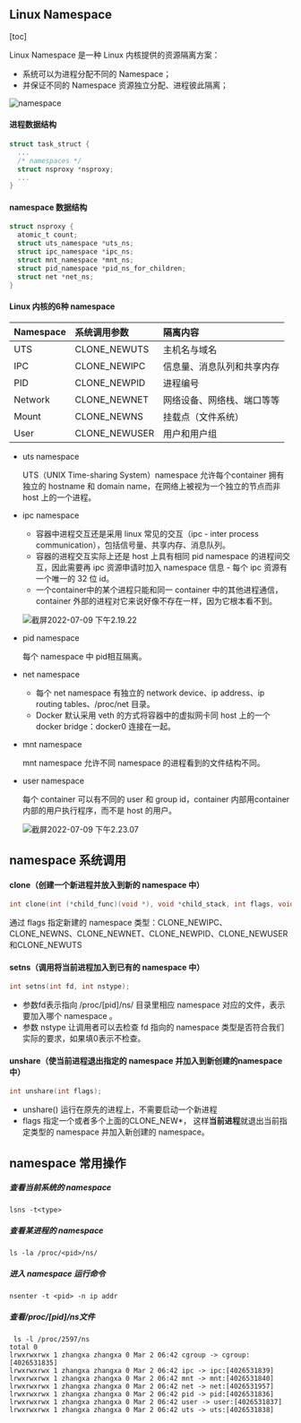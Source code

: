 ## Linux Namespace

[toc]

Linux Namespace 是一种 Linux 内核提供的资源隔离方案：

- 系统可以为进程分配不同的 Namespace；
- 并保证不同的 Namespace 资源独立分配、进程彼此隔离；

![namespace](/Users/zego/teststation/cloudNativeHomework/notes/images/geg3rg3rg4theh.png)

#### 进程数据结构

```c
struct task_struct {
  ...
  /* namespaces */
  struct nsproxy *nsproxy;
  ...
}
```

#### namespace 数据结构

```c
struct nsproxy {
  atomic_t count;
  struct uts_namespace *uts_ns;
  struct ipc_namespace *ipc_ns;
  struct mnt_namespace *mnt_ns;
  struct pid_namespace *pid_ns_for_children;
  struct net *net_ns;
}
```

#### Linux 内核的6种 namespace

| Namespace | 系统调用参数  | 隔离内容                   |
| :-------- | :------------ | :------------------------- |
| UTS       | CLONE_NEWUTS  | 主机名与域名               |
| IPC       | CLONE_NEWIPC  | 信息量、消息队列和共享内存 |
| PID       | CLONE_NEWPID  | 进程编号                   |
| Network   | CLONE_NEWNET  | 网络设备、网络栈、端口等等 |
| Mount     | CLONE_NEWNS   | 挂载点（文件系统）         |
| User      | CLONE_NEWUSER | 用户和用户组               |

- uts namespace

  UTS（UNIX Time-sharing System）namespace 允许每个container 拥有独立的 hostname 和 domain name，在网络上被视为一个独立的节点而非 host 上的一个进程。

- ipc namespace

  - 容器中进程交互还是采用 linux 常见的交互（ipc - inter process communication），包括信号量、共享内存、消息队列。
  - 容器的进程交互实际上还是 host 上具有相同 pid namespace 的进程间交互，因此需要再 ipc 资源申请时加入 namespace 信息 - 每个 ipc 资源有一个唯一的 32 位 id。
  - 一个container中的某个进程只能和同一 container 中的其他进程通信，container 外部的进程对它来说好像不存在一样，因为它根本看不到。

  ![截屏2022-07-09 下午2.19.22](/Users/zego/teststation/cloudNativeHomework/notes/images/hgdtre65dyuvkjbk.png)

- pid namespace

  每个 namespace 中 pid相互隔离。

- net namespace

  - 每个 net namespace 有独立的 network device、ip address、ip routing tables、/proc/net 目录。
  - Docker 默认采用 veth 的方式将容器中的虚拟网卡同 host 上的一个 docker bridge：docker0 连接在一起。

- mnt namespace

  mnt namespace 允许不同 namespace 的进程看到的文件结构不同。

- user namespace

  每个 container 可以有不同的 user 和 group id，container 内部用container 内部的用户执行程序，而不是 host 的用户。

  ![截屏2022-07-09 下午2.23.07](/Users/zego/teststation/cloudNativeHomework/notes/images/sfghdfhjw3423523g.png)

## namespace 系统调用

#### clone（创建一个新进程并放入到新的 namespace 中）

```c
int clone(int (*child_func)(void *), void *child_stack, int flags, void *arg);
```

通过 flags 指定新建的 namespace 类型：CLONE_NEWIPC、CLONE_NEWNS、CLONE_NEWNET、CLONE_NEWPID、CLONE_NEWUSER和CLONE_NEWUTS

#### setns（调用将当前进程加入到已有的 namespace 中）

```c
int setns(int fd, int nstype);
```

- 参数fd表示指向 /proc/[pid]/ns/ 目录里相应 namespace 对应的文件，表示要加入哪个 namespace 。
- 参数 nstype 让调用者可以去检查 fd 指向的 namespace 类型是否符合我们实际的要求，如果填0表示不检查。

#### unshare（使当前进程退出指定的 namespace 并加入到新创建的namespace中）

```c
int unshare(int flags);
```

- unshare() 运行在原先的进程上，不需要启动一个新进程
- flags 指定一个或者多个上面的CLONE_NEW*， 这样**当前进程**就退出当前指定类型的 namespace 并加入新创建的 namespace。

## namespace 常用操作

##### 查看当前系统的 namespace

```shell
lsns -t<type>
```

##### 查看某进程的 namespace

```
ls -la /proc/<pid>/ns/
```

##### 进入 namespace 运行命令

```
nsenter -t <pid> -n ip addr
```

##### 查看/proc/[pid]/ns文件

```shell
 ls -l /proc/2597/ns
total 0
lrwxrwxrwx 1 zhangxa zhangxa 0 Mar 2 06:42 cgroup -> cgroup:[4026531835]
lrwxrwxrwx 1 zhangxa zhangxa 0 Mar 2 06:42 ipc -> ipc:[4026531839]
lrwxrwxrwx 1 zhangxa zhangxa 0 Mar 2 06:42 mnt -> mnt:[4026531840]
lrwxrwxrwx 1 zhangxa zhangxa 0 Mar 2 06:42 net -> net:[4026531957]
lrwxrwxrwx 1 zhangxa zhangxa 0 Mar 2 06:42 pid -> pid:[4026531836]
lrwxrwxrwx 1 zhangxa zhangxa 0 Mar 2 06:42 user -> user:[4026531837]
lrwxrwxrwx 1 zhangxa zhangxa 0 Mar 2 06:42 uts -> uts:[4026531838]
```

